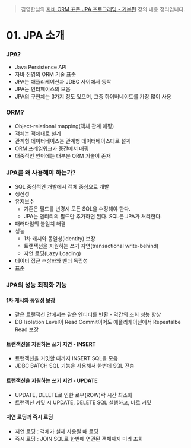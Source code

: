 > 김영한님의 [자바 ORM 표준 JPA 프로그래밍 - 기본편](https://www.inflearn.com/course/ORM-JPA-Basic) 강의 내용 정리입니다.

# 01. JPA 소개
### JPA?
- Java Persistence API
- 자바 진영의 ORM 기술 표준
- JPA는 애플리케이션과 JDBC 사이에서 동작
- JPA는 인터페이스의 모음
- JPA의 구현체는 3가지 정도 있으며, 그중 하이버네이트를 가장 많이 사용

### ORM?
- Object-relational mapping(객체 관계 매핑)
- 객체는 객체대로 설계
- 관계형 데이터베이스는 관계형 데이터베이스대로 설계
- ORM 프레임워크가 중간에서 매핑
- 대중적인 언어에는 대부분 ORM 기술이 존재

### JPA를 왜 사용해야 하는가?
- SQL 중심적인 개발에서 객체 중심으로 개발
- 생산성
- 유지보수
  - 기존은 필드를 변경시 모든 SQL을 수정해야 한다.
  - JPA는 엔티티의 필드만 추가하면 된다. SQL은 JPA가 처리한다.
- 패러다임의 불일치 해결
- 성능
  - 1차 캐시와 동일성(identity) 보장
  - 트랜잭션을 지원하는 쓰기 지연(transactional write-behind)
  - 지연 로딩(Lazy Loading)
- 데이터 접근 추상화와 벤더 독립성
- 표준

### JPA의 성능 최적화 기능
#### 1차 캐시와 동일성 보장
- 같은 트랜잭션 안에서는 같은 엔티티를 반환 - 약간의 조회 성능 향상
- DB Isolation Level이 Read Commit이어도 애플리케이션에서 Repeatalbe Read 보장
#### 트랜잭션을 지원하는 쓰기 지연 - INSERT
- 트랜잭션을 커밋할 때까지 INSERT SQL을 모음
- JDBC BATCH SQL 기능을 사용해서 한번에 SQL 전송
#### 트랜잭션을 지원하는 쓰기 지연 - UPDATE
- UPDATE, DELETE로 인한 로우(ROW)락 시간 최소화
- 트랜잭션 커밋 시 UPDATE, DELETE SQL 실행하고, 바로 커밋
#### 지연 로딩과 즉시 로딩
- 지연 로딩 : 객체가 실제 사용될 때 로딩
- 즉시 로딩 : JOIN SQL로 한번에 연관된 객체까지 미리 조회
